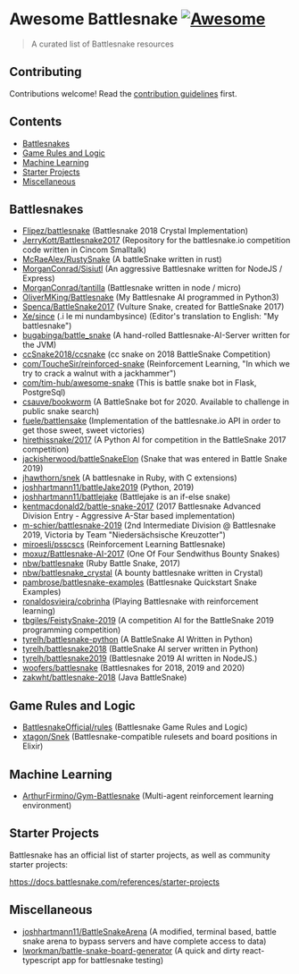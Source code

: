 # Awesome Battlesnake [![Awesome](https://awesome.re/badge.svg)](https://awesome.re)

> A curated list of Battlesnake resources

## Contributing

Contributions welcome! Read the [contribution guidelines](CONTRIBUTING.md) first.

## Contents

- [Battlesnakes](#battlesnakes)
- [Game Rules and Logic](#game-rules-and-logic)
- [Machine Learning](#machine-learning)
- [Starter Projects](#starter-projects)
- [Miscellaneous](#miscellaneous)

## Battlesnakes

- [Flipez/battlesnake](https://github.com/Flipez/battlesnake) (Battlesnake 2018 Crystal Implementation)
- [JerryKott/Battlesnake2017](https://github.com/JerryKott/Battlesnake2017) (Repository for the battlesnake.io competition code written in Cincom Smalltalk)
- [McRaeAlex/RustySnake](https://github.com/McRaeAlex/RustySnake) (A battleSnake written in rust)
- [MorganConrad/Sisiutl](https://github.com/MorganConrad/Sisiutl) (An aggressive Battlesnake written for NodeJS / Express)
- [MorganConrad/tantilla](https://github.com/MorganConrad/tantilla) (Battlesnake written in node / micro)
- [OliverMKing/Battlesnake](https://github.com/OliverMKing/Battlesnake) (My Battlesnake AI programmed in Python3)
- [Spenca/BattleSnake2017](https://github.com/Spenca/BattleSnake2017) (Vulture Snake, created for BattleSnake 2017)
- [Xe/since](https://github.com/Xe/since) (.i le mi nundambysince) (Editor's translation to English: "My battlesnake")
- [bugabinga/battle_snake](https://github.com/bugabinga/battle_snake) (A hand-rolled Battlesnake-AI-Server written for the JVM)
- [ccSnake2018/ccsnake](https://github.com/ccSnake2018/ccsnake) (cc snake on 2018 BattleSnake Competition)
- [com/ToucheSir/reinforced-snake](https://github.com/ToucheSir/reinforced-snake) (Reinforcement Learning, "In which we try to crack a walnut with a jackhammer")
- [com/tim-hub/awesome-snake](https://github.com/tim-hub/awesome-snake) (This is battle snake bot in Flask, PostgreSql)
- [csauve/bookworm](https://github.com/csauve/bookworm) (A BattleSnake bot for 2020. Available to challenge in public snake search)
- [fuele/battlensake](https://github.com/fuele/battlensake) (Implementation of the battlesnake.io API in order to get those sweet, sweet victories)
- [hirethissnake/2017](https://github.com/hirethissnake/2017) (A Python AI for competition in the BattleSnake 2017 competition)
- [jackisherwood/battleSnakeElon](https://github.com/jackisherwood/battleSnakeElon) (Snake that was entered in Battle Snake 2019)
- [jhawthorn/snek](https://github.com/jhawthorn/snek) (A battlesnake in Ruby, with C extensions)
- [joshhartmann11/battleJake2019](https://github.com/joshhartmann11/battleJake2019) (Python, 2019)
- [joshhartmann11/battlejake](https://github.com/joshhartmann11/battlejake) (Battlejake is an if-else snake)
- [kentmacdonald2/battle-snake-2017](https://github.com/kentmacdonald2/battle-snake-2017) (2017 Battlesnake Advanced Division Entry - Aggressive A-Star based implementation)
- [m-schier/battlesnake-2019](https://github.com/m-schier/battlesnake-2019) (2nd Intermediate Division @ Battlesnake 2019, Victoria by Team "Niedersächsische Kreuzotter")
- [miroesli/psscscs](https://github.com/miroesli/psscscs) (Reinforcement Learning Battlesnake)
- [moxuz/Battlesnake-AI-2017](https://github.com/moxuz/Battlesnake-AI-2017) (One Of Four Sendwithus Bounty Snakes)
- [nbw/battlesnake](https://github.com/nbw/battlesnake) (Ruby Battle Snake, 2017)
- [nbw/battlesnake_crystal](https://github.com/nbw/battlesnake_crystal) (A bounty battlesnake written in Crystal)
- [pambrose/battlesnake-examples](https://github.com/pambrose/battlesnake-examples) (Battlesnake Quickstart Snake Examples)
- [ronaldosvieira/cobrinha](https://github.com/ronaldosvieira/cobrinha) (Playing Battlesnake with reinforcement learning)
- [tbgiles/FeistySnake-2019](https://github.com/tbgiles/FeistySnake-2019) (A competition AI for the BattleSnake 2019 programming competition)
- [tyrelh/battlesnake-python](https://github.com/tyrelh/battlesnake-python) (A BattleSnake AI Written in Python)
- [tyrelh/battlesnake2018](https://github.com/tyrelh/battlesnake2018) (BattleSnake AI server written in Python)
- [tyrelh/battlesnake2019](https://github.com/tyrelh/battlesnake2019) (Battlesnake 2019 AI written in NodeJS.)
- [woofers/battlesnake](https://github.com/woofers/battlesnake) (Battlesnakes for 2018, 2019 and 2020)
- [zakwht/battlesnake-2018](https://github.com/zakwht/battlesnake-2018) (Java BattleSnake)

## Game Rules and Logic

- [BattlesnakeOfficial/rules](https://github.com/BattlesnakeOfficial/rules) (Battlesnake Game Rules and Logic)
- [xtagon/Snek](https://github.com/xtagon/snek) (Battlesnake-compatible rulesets and board positions in Elixir)

## Machine Learning

- [ArthurFirmino/Gym-Battlesnake](https://github.com/ArthurFirmino/gym-battlesnake) (Multi-agent reinforcement learning environment)

## Starter Projects

Battlesnake has an official list of starter projects, as well as community starter projects:

https://docs.battlesnake.com/references/starter-projects

## Miscellaneous

- [joshhartmann11/BattleSnakeArena](https://github.com/joshhartmann11/BattleSnakeArena) (A modified, terminal based, battle snake arena to bypass servers and have complete access to data)
- [lworkman/battle-snake-board-generator](https://github.com/lworkman/battle-snake-board-generator) (A quick and dirty react-typescript app for battlesnake testing)

